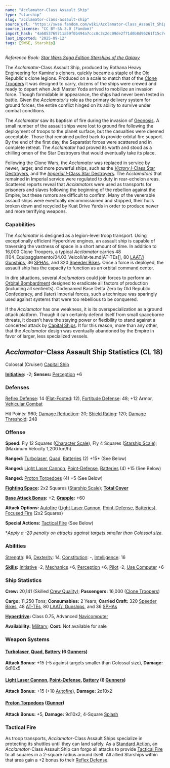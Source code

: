 ```yaml
---
name: "Acclamator-Class Assault Ship"
type: "starship"
slug: "acclamator-class-assault-ship"
source_url: "https://swse.fandom.com/wiki/Acclamator-Class_Assault_Ship"
source_license: "CC BY-SA 3.0 (Fandom)"
import_hash: "4a6853769711a59f0b494a7ccc8c3c2dc09de2f71d0b8d96261f15c7c2bcc69a"
last_imported: "2025-09-12"
tags: [SWSE, Starship]
---
```

*Reference Book: [Star Wars Saga Edition Starships of the Galaxy](https://swse.fandom.com/wiki/Star_Wars_Saga_Edition_Starships_of_the_Galaxy)*

The *Acclamator*-Class Assault Ship, produced by Rothana Heavy Engineering for Kamino's cloners, quickly became a staple of the Old Republic's clone legions. Produced on a scale to match that of the [Clone Troopers](https://swse.fandom.com/wiki/Clone_Troopers) it was designed to carry, dozens of the ships were crewed and ready to depart when Jedi Master Yoda arrived to mobilize an invasion force. Though formidable in appearance, the ships had never been tested in battle. Given the *Acclamator's* role as the primary delivery system for ground forces, the entire conflict hinged on its ability to survive under combat conditions.

The *Acclamator* saw its baptism of fire during the invasion of [Geonosis](https://swse.fandom.com/wiki/Geonosis). A small number of the assault ships were lost to ground fire following the deployment of troops to the planet surface, but the casualties were deemed acceptable. Those that remained pulled back to provide orbital fire support. By the end of the first day, the Separatist forces were scattered and in complete retreat. The *Acclamator* had proved its worth and stood as a chilling omen of the Star Destroyers that would eventually take its place.

Following the Clone Wars, the *Acclamator* was replaced in service by newer, larger, and more powerful ships, such as the [*Victory I*-Class Star Destroyers](https://swse.fandom.com/wiki/Victory_I-Class_Star_Destroyers), and the [*Imperial I*-Class Star Destroyers](https://swse.fandom.com/wiki/Imperial_I-Class_Star_Destroyers). The *Acclamators* that remained in Imperial service were regulated to duty in rear-echelon areas. Scattered reports reveal that *Acclamators* were used as transports for prisoners and slaves following the beginning of the rebellion against the Empire, but these rumors are difficult to confirm. Many of the venerable assault ships were eventually decommissioned and stripped, their hulls broken down and recycled by Kuat Drive Yards in order to produce newer and more terrifying weapons.

### Capabilities
The *Acclamator* is designed as a legion-level troop transport. Using exceptionally efficient Hyperdrive engines, an assault ship is capable of traversing the vastness of space in a short amount of time. In addition to 16,000 Clone Troopers, a typical *Acclamator* carries 48 [[04_Equipaggiamento/04.03_Veicoli/at-te.md|AT-TEs]], 80 [LAAT/i Gunships](https://swse.fandom.com/wiki/LAAT/i_Gunships), 36 [SPHAs](https://swse.fandom.com/wiki/SPHAs), and 320 [Speeder Bikes](https://swse.fandom.com/wiki/Speeder_Bikes). Once a force is deployed, the assault ship has the capacity to function as an orbital command center.

In dire situations, several *Acclamators* could join forces to perform an [Orbital Bombardment](https://swse.fandom.com/wiki/Orbital_Bombardment) designed to eradicate all factors of production (including all sentients). Codenamed Base Delta Zero by Old Republic Confederacy, and (later) Imperial forces, such a technique was sparingly used against systems that were too rebellious to be conquered.

If the *Acclamator* has one weakness, it is its overspecialization as a ground attack platform. Though it can certainly defend itself from small spaceborne threats, it doesn't have the staying power or flexibility to stand against a concerted attack by [Capital Ships](https://swse.fandom.com/wiki/Capital_Ships). It for this reason, more than any other, that the *Acclamator* design was eventually abandoned by the Empire in favor of larger, less specialized vessels.

## *Acclamator*-Class Assault Ship Statistics (CL 18)
Colossal (Cruiser) [Capital Ship](https://swse.fandom.com/wiki/Capital_Ship)

**[Initiative](https://swse.fandom.com/wiki/Initiative):** -2; **Senses:** [Perception](https://swse.fandom.com/wiki/Perception) +6
### Defenses
[Reflex Defense](https://swse.fandom.com/wiki/Reflex_Defense_(Vehicles)): 14 ([Flat-Footed](https://swse.fandom.com/wiki/Flat-Footed): 12), [Fortitude Defense](https://swse.fandom.com/wiki/Fortitude_Defense_(Vehicles)): 48; +12 Armor, [Vehicular Combat](https://swse.fandom.com/wiki/Vehicular_Combat)

Hit Points: 960; [Damage Reduction](https://swse.fandom.com/wiki/Damage_Reduction): 20; [Shield Rating](https://swse.fandom.com/wiki/Shield_Rating): 120; [Damage Threshold](https://swse.fandom.com/wiki/Damage_Threshold_(Vehicles)): 248
### Offense
**Speed:** Fly 12 Squares ([Character Scale](https://swse.fandom.com/wiki/Character_Scale)), Fly 4 Squares ([Starship Scale](https://swse.fandom.com/wiki/Starship_Scale)); (Maximum Velocity 1,200 km/h)

**Ranged:** [Turbolaser](https://swse.fandom.com/wiki/Turbolaser), [Quad](https://swse.fandom.com/wiki/Quad), [Batteries](https://swse.fandom.com/wiki/Weapon_Batteries) (2) +15* (See Below)

**Ranged:** [Light Laser Cannon](https://swse.fandom.com/wiki/Light_Laser_Cannon), [Point-Defense](https://swse.fandom.com/wiki/Point-Defense), [Batteries](https://swse.fandom.com/wiki/Weapon_Batteries) (4) +15 (See Below)

**Ranged:** [Proton Torpedoes](https://swse.fandom.com/wiki/Proton_Torpedoes) (4) +5 (See Below)

**[Fighting Space](https://swse.fandom.com/wiki/Fighting_Space):** 2x2 Squares ([Starship Scale](https://swse.fandom.com/wiki/Starship_Scale)); **[Total Cover](https://swse.fandom.com/wiki/Total_Cover)**

**[Base Attack Bonus](https://swse.fandom.com/wiki/Base_Attack_Bonus):** +2; **[Grapple](https://swse.fandom.com/wiki/Grapple):** +60

**Attack Options:** [Autofire](https://swse.fandom.com/wiki/Autofire_(Vehicle_Combat)) ([Light Laser Cannon](https://swse.fandom.com/wiki/Light_Laser_Cannon), [Point-Defense](https://swse.fandom.com/wiki/Point-Defense), [Batteries](https://swse.fandom.com/wiki/Weapon_Batteries)), [Focused Fire](https://swse.fandom.com/wiki/Focused_Fire) (2x2 Squares)

**Special Actions:** [Tactical Fire](https://swse.fandom.com/wiki/Tactical_Fire) (See Below)

**Apply a -20 penalty on attacks against targets smaller than Colossal size.*
### Abilities
[Strength](https://swse.fandom.com/wiki/Strength): 86, [Dexterity](https://swse.fandom.com/wiki/Dexterity): 14, [Constitution](https://swse.fandom.com/wiki/Constitution): -, [Intelligence](https://swse.fandom.com/wiki/Intelligence): 16

**[Skills](https://swse.fandom.com/wiki/Skills):** [Initiative](https://swse.fandom.com/wiki/Initiative) -2, [Mechanics](https://swse.fandom.com/wiki/Mechanics) +6, [Perception](https://swse.fandom.com/wiki/Perception) +6, [Pilot](https://swse.fandom.com/wiki/Pilot) -2, [Use Computer](https://swse.fandom.com/wiki/Use_Computer) +6
### Ship Statistics
**Crew:** 20,141 (Skilled [Crew Quality](https://swse.fandom.com/wiki/Crew_Quality)); **Passengers:** 16,000 ([Clone Troopers](https://swse.fandom.com/wiki/Clone_Troopers))

**Cargo:** 11,250 Tons; **Consumables:** 2 Years; **Carried Craft:** 320 [Speeder Bikes](https://swse.fandom.com/wiki/Speeder_Bikes), 48 [AT-TEs](https://swse.fandom.com/wiki/AT-TEs), 80 [LAAT/i Gunships](https://swse.fandom.com/wiki/LAAT/i_Gunships), and 36 [SPHAs](https://swse.fandom.com/wiki/SPHAs)

**[Hyperdrive](https://swse.fandom.com/wiki/Hyperdrive):** Class 0.75, Advanced [Navicomputer](https://swse.fandom.com/wiki/Navicomputer)

**Availability:** [Military](https://swse.fandom.com/wiki/Military); **Cost:** Not available for sale
### Weapon Systems
#### **[Turbolaser](https://swse.fandom.com/wiki/Turbolaser), [Quad](https://swse.fandom.com/wiki/Quad), [Battery](https://swse.fandom.com/wiki/Weapon_Batteries) (6 [Gunners](https://swse.fandom.com/wiki/Gunners))**
**Attack Bonus:** +15 (-5 against targets smaller than Colossal size), **Damage:** 6d10x5
#### **[Light Laser Cannon](https://swse.fandom.com/wiki/Light_Laser_Cannon), [Point-Defense](https://swse.fandom.com/wiki/Point-Defense), [Battery](https://swse.fandom.com/wiki/Weapon_Batteries) (6 [Gunners](https://swse.fandom.com/wiki/Gunners))**
**Attack Bonus:** +15 (+10 [Autofire](https://swse.fandom.com/wiki/Autofire_(Vehicle_Combat))), **Damage:** 2d10x2
#### **[Proton Torpedoes](https://swse.fandom.com/wiki/Proton_Torpedoes)** **([Gunner](https://swse.fandom.com/wiki/Gunner))**
**Attack Bonus:** +5, **Damage:** 9d10x2, 4-Square [Splash](https://swse.fandom.com/wiki/Splash)

### Tactical Fire
As troop transports, *Acclamator*-Class Assault Ships specialize in protecting its shuttles until they can land safely. As a [Standard Action](https://swse.fandom.com/wiki/Standard_Action), an *Acclamator*-Class Assault Ship can forgo all attacks to provide [Tactical Fire](https://swse.fandom.com/wiki/Tactical_Fire) to all squares in a 2-square radius around itself. All allied Starships within that area gain a +2 bonus to their [Reflex Defense](https://swse.fandom.com/wiki/Reflex_Defense).